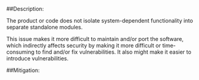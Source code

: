 ##Description:

The product or code does not isolate system-dependent functionality into separate standalone modules.

This issue makes it more difficult to maintain and/or port the software, which indirectly affects security by making it more difficult or time-consuming to find and/or fix vulnerabilities. It also might make it easier to introduce vulnerabilities.

##Mitigation:
